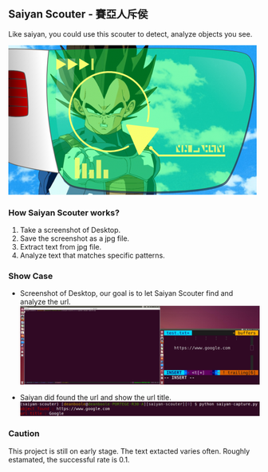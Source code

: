 ## Saiyan Scouter - 賽亞人斥侯
Like saiyan, you could use this scouter to detect, analyze objects you see.

![saiyan-scouter-2](pic/saiyan-scouter-2.png)

### How Saiyan Scouter works?

1.  Take a screenshot of Desktop.
2.  Save the screenshot as a jpg file.
3.  Extract text from jpg file.
4.  Analyze text that matches specific patterns.

### Show Case

* Screenshot of Desktop, our goal is to let Saiyan Scouter find and analyze the url.
![screenshot](pic/test.jpg)

* Saiyan did found the url and show the url title.
![Saiyan_test](pic/saiyan-test.png)

### Caution
This project is still on early stage. The text extacted varies often.
Roughly estamated, the successful rate is 0.1.

